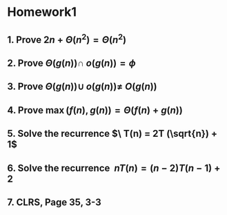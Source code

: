 # Homework1

## 1. Prove $2n + \Theta(n^2) =  \Theta(n^2)$

## 2. Prove $\Theta(g(n)) \cap\  o(g(n)) = \phi$

## 3. Prove $\Theta(g(n)) \cup\  o(g(n)) \neq\ O(g(n))$

## 4. Prove $\max(f(n),g(n)) = \Theta(f(n)+g(n))$

## 5. Solve the recurrence $\ T(n) = 2T (\sqrt{n}) + 1$

## 6. Solve the recurrence $\ nT(n) = (n-2)T(n-1) +2$

## 7. CLRS, Page 35, 3-3
